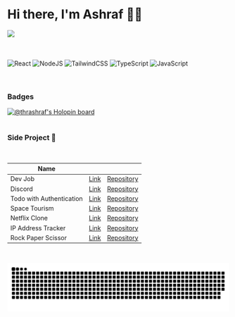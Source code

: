 # Hi there, I'm Ashraf 👋🏻
![](https://komarev.com/ghpvc/?username=thrashraf)

\
\
![React](https://img.shields.io/badge/react-%2320232a.svg?style=for-the-badge&logo=react&logoColor=%2361DAFB)
![NodeJS](https://img.shields.io/badge/node.js-6DA55F?style=for-the-badge&logo=node.js&logoColor=white)
![TailwindCSS](https://img.shields.io/badge/tailwindcss-%2338B2AC.svg?style=for-the-badge&logo=tailwind-css&logoColor=white)
![TypeScript](https://img.shields.io/badge/typescript-%23007ACC.svg?style=for-the-badge&logo=typescript&logoColor=white)
![JavaScript](https://img.shields.io/badge/javascript-%23323330.svg?style=for-the-badge&logo=javascript&logoColor=%23F7DF1E)
<br>
<br>
<br>
### Badges
[![@thrashraf's Holopin board](https://holopin.me/thrashraf)](https://holopin.io/@thrashraf)
<br>
<br>
### Side Project 🚧
<br>


| Name        |            |   |
| ------------- |:-------------:| -----:|
| Dev Job      | [Link](https://dev-chjmzvrfn-thrashraf.vercel.app/#/) | [Repository](https://github.com/thrashraf/dev-job) |
| Discord      | [Link](https://discord-e7akrd39q-thrashraf.vercel.app/)      |   [Repository](https://github.com/thrashraf/Discord-UI) |
| Todo with Authentication      | [Link](https://todo-auth-v2.herokuapp.com/)      |   [Repository](https://github.com/thrashraf/auth-todo) |
| Space Tourism      | [Link](https://thrashraf.github.io/space-tourism-page/#/home)      |   [Repository](https://github.com/thrashraf/space-tourism-page) |
| Netflix Clone | [Link](https://thrashraf.github.io/Netflix-Clone-V1/) |  [Repository](https://github.com/thrashraf/Netflix-Clone-V1) |
| IP Address Tracker | [Link](https://thrashraf.github.io/IP-Address-Tracker/) |  [Repository](https://github.com/thrashraf/IP-Address-Tracker) |
| Rock Paper Scissor | [Link](https://thrashraf.github.io/Rock-Paper-Scissor/) |  [Repository](https://github.com/thrashraf/Rock-Paper-Scissor) |

<br>

![Snake animation](https://github.com/thrashraf/thrashraf/blob/output/github-contribution-grid-snake.svg)
